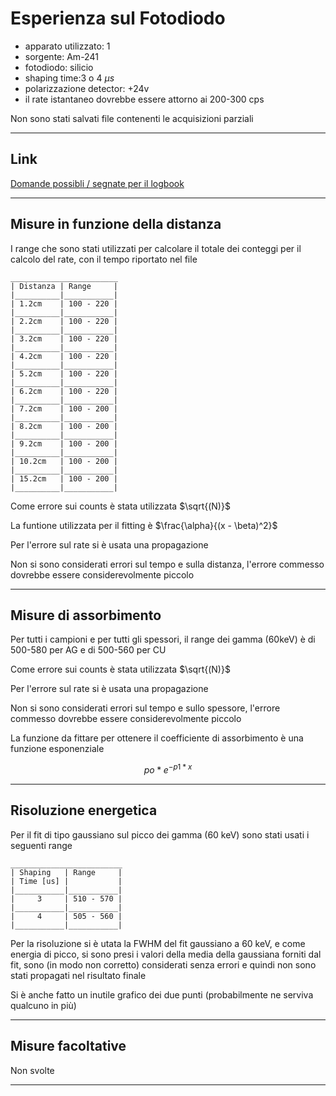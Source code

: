 # Esperienza sul Fotodiodo

- apparato utilizzato: 1
- sorgente: Am-241
- fotodiodo: silicio
- shaping time:3 o 4 $\mu s$
- polarizzazione detector: +24v
- il rate istantaneo dovrebbe essere attorno ai 200-300 cps

Non sono stati salvati file contenenti le acquisizioni parziali

---
## Link

[Domande possibli / segnate per il logbook](domande.md)


---
## Misure in funzione della distanza

I range che sono stati utilizzati per calcolare il totale dei conteggi per il calcolo del rate, con il tempo riportato nel file

``` 
________________________
| Distanza | Range     |
|__________|___________|
| 1.2cm    | 100 - 220 |
|__________|___________|
| 2.2cm    | 100 - 220 |
|__________|___________|
| 3.2cm    | 100 - 220 |
|__________|___________|
| 4.2cm    | 100 - 220 |
|__________|___________|
| 5.2cm    | 100 - 220 |
|__________|___________|
| 6.2cm    | 100 - 220 |
|__________|___________|
| 7.2cm    | 100 - 200 |
|__________|___________|
| 8.2cm    | 100 - 200 |
|__________|___________|
| 9.2cm    | 100 - 200 |
|__________|___________|
| 10.2cm   | 100 - 200 |
|__________|___________|
| 15.2cm   | 100 - 200 |
|__________|___________|

```

Come errore sui counts è stata utilizzata $\sqrt{(N)}$

La funtione utilizzata per il fitting è $\frac{\alpha}{(x - \beta)^2}$

Per l'errore sul rate si è usata una propagazione

Non si sono considerati errori sul tempo e sulla distanza, l'errore commesso dovrebbe essere considerevolmente piccolo

---

## Misure di assorbimento

Per tutti i campioni e per tutti gli spessori, il range dei gamma (60keV) è di 500-580 per AG e di 500-560 per CU

Come errore sui counts è stata utilizzata $\sqrt{(N)}$

Per l'errore sul rate si è usata una propagazione

Non si sono considerati errori sul tempo e sullo spessore, l'errore commesso dovrebbe essere considerevolmente piccolo


La funzione da fittare per ottenere il coefficiente di assorbimento è una funzione esponenziale

$$ po*e^{-p1*x} $$

--- 

## Risoluzione energetica

Per il fit di tipo gaussiano sul picco dei gamma (60 keV) sono stati usati i seguenti range

``` 
_________________________
| Shaping   | Range     |
| Time [us] |           |    
|___________|___________|
|     3     | 510 - 570 |
|___________|___________|
|     4     | 505 - 560 |
|___________|___________|

```

Per la risoluzione si è utata la FWHM del fit gaussiano a 60 keV, e come energia di picco, si sono presi i valori della media della gaussiana forniti dal fit, sono (in modo non corretto) considerati senza errori e quindi non sono stati propagati nel risultato finale

Si è anche fatto un inutile grafico dei due punti (probabilmente ne serviva qualcuno in più)

---

## Misure facoltative

Non svolte

---